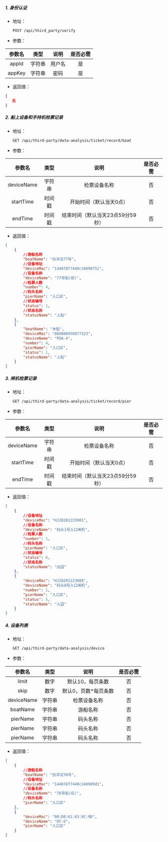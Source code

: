 ##### 1. 身份认证
* 地址：

    ``POST /api/third_party/verify``
* 参数：

参数名|类型|说明|是否必需
:---:|:---:|:---:|:---:
appId|字符串|用户名|是
appKey|字符串|密码|是

* 返回值：
    
```json
{
   无
}
```


##### 2. 船上设备和手持机检票记录
* 地址：

    ``GET /api/third-party/data-analysis/ticket/record/boat``
* 参数：

参数名|类型|说明|是否必需
:---:|:---:|:---:|:---:
deviceName|字符串|检票设备名称|否
startTime|时间戳|开始时间（默认当天0点）|否
endTime|时间戳|结束时间（默认当天23点59分59秒）|否

* 返回值：
    
```json
[
    {
        //游船名称
        "boatName": "白洋淀77号",
        //设备地址
        "deviceMac": "144078f7440c34090751",
        //设备名称
        "deviceName": "77号船(前)",
        //检票人数
        "number": 4,
        //码头名称
        "pierName": "入口区",
        //状态编号
        "status": 1,
        //状态名称
        "statusName": "上船"
    },
    {
        "boatName": "木船",
        "deviceMac": "869806050077323",
        "deviceName": "PDA-4",
        "number": 4,
        "pierName": "入口区",
        "status": 1,
        "statusName": "上船"
    }
]
```

##### 3. 闸机检票记录
* 地址：

    ``GET /api/third-party/data-analysis/ticket/record/pier``
* 参数：

参数名|类型|说明|是否必需
:---:|:---:|:---:|:---:
deviceName|字符串|检票设备名称|否
startTime|时间戳|开始时间（默认当天0点）|否
endTime|时间戳|结束时间（默认当天23点59分59秒）|否

* 返回值：
    
```json
[
    {
        //设备地址
        "deviceMac": "HJ20201223001",
        //设备名称
        "deviceName": "码头1号入口闸机",
        //检票人数
        "number": 1,
        //码头名称
        "pierName": "入口区",
        //状态编号
        "status": 6,
        //状态名称
        "statusName": "出园"
    },
    {
        "deviceMac": "HJ20201223008",
        "deviceName": "码头8号入口闸机",
        "number": 1,
        "pierName": "入口区",
        "status": 5,
        "statusName": "入园"
    }
]
```

##### 4. 设备列表
* 地址：

    ``GET /api/third-party/data-analysis/device``
* 参数：

参数名|类型|说明|是否必需
:---:|:---:|:---:|:---:
limit|数字|默认10，每页条数|否
skip|数字|默认0，页数*每页条数|否
deviceName|字符串|检票设备名称|否
boatName|字符串|游船名称|否
pierName|字符串|码头名称|否
pierName|字符串|码头名称|否
pierName|字符串|码头名称|否

* 返回值：
    
```json
[
    {
        //游船名称
        "boatName": "白洋淀78号",
        //设备地址
        "deviceMac": "144078f7440c240909d1",
        //设备名称
        "deviceName": "78号船(后)",
        //码头名称
        "pierName": "入口区"
    },
    {
        "deviceMac": "00:D8:61:63:9C:9D",
        "deviceName": "DT-6",
        "pierName": "入口区"
    }
]
```
